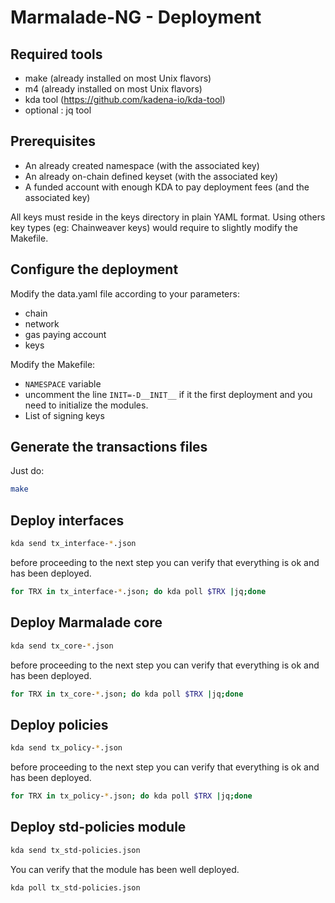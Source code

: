 # Marmalade-NG - Deployment

## Required tools
  - make (already installed on most Unix flavors)
  - m4 (already installed on most Unix flavors)
  - kda tool (https://github.com/kadena-io/kda-tool)
  - optional : jq tool


## Prerequisites
  - An already created namespace (with the associated key)
  - An already on-chain defined keyset (with the associated key)
  - A funded account with enough KDA to pay deployment fees (and the associated key)

All keys must reside in the keys directory in plain YAML format. Using others key types (eg: Chainweaver keys) would require to slightly modify the Makefile.


## Configure the deployment

Modify the data.yaml file according to your parameters:
  - chain
  - network
  - gas paying account
  - keys

Modify the Makefile:
  - `NAMESPACE` variable
  - uncomment the line `INIT=-D__INIT__` if it the first deployment and you need to initialize the modules.
  - List of signing keys

## Generate the transactions files

Just do:
```sh
make
```

## Deploy interfaces
```sh
kda send tx_interface-*.json
```
before proceeding to the next step you can verify that everything is ok and has been deployed.

```sh
for TRX in tx_interface-*.json; do kda poll $TRX |jq;done
```

## Deploy Marmalade core
```sh
kda send tx_core-*.json
```
before proceeding to the next step you can verify that everything is ok and has been deployed.

```sh
for TRX in tx_core-*.json; do kda poll $TRX |jq;done
```

## Deploy policies
```sh
kda send tx_policy-*.json
```
before proceeding to the next step you can verify that everything is ok and has been deployed.

```sh
for TRX in tx_policy-*.json; do kda poll $TRX |jq;done
```

## Deploy std-policies module
```sh
kda send tx_std-policies.json
```
You can verify that the module has been well deployed.

```sh
kda poll tx_std-policies.json
```
